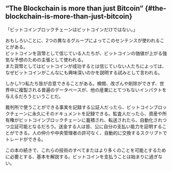 ## “The Blockchain is more than just Bitcoin” {#the-blockchain-is-more-than-just-bitcoin}

「ビットコインブロックチェーンはビットコインだけではない。」

おもしろいことに、2つの異なるグループによってこのセンテンスが使われることがある。  
ビットコインを貨幣として信じている人たちが、ビットコインの価値が上がる強気な予想のための主張として使われる。  
また貨幣としてはビットコインが成功するとは信じていない人たちによっては、なぜビットコインがこんなにも興味深いのかを説明する試みとして言われる。

しかし1つ私たち皆が合意できることがある。検閲、改ざんや削除ができず、世界中に複製される普遍のデータベースが、他の産業にとてつもないインパクトを与えるだろうということだ。

裁判所で使うことができる事実を記録する公証人だったら、ビットコインブロックチェーンに永久にそのドキュメントを記録できる。監査人だったら、資産や所有権がビットコインブロックチェーンに蓄積され、転送されたら、自動化されつつ立証可能となるだろう。送金する人は皆、公に自分の支払い能力を証明することができる。人の仲介や中央管理者の許可なく、自動的に交換するスクリプトでトレードができる。

この本の続きで、これらの技術のすべてまたはより多くのことを可能とするために必要とする、基本を解説する。ビットコインを支払うことは始まりに過ぎない。

